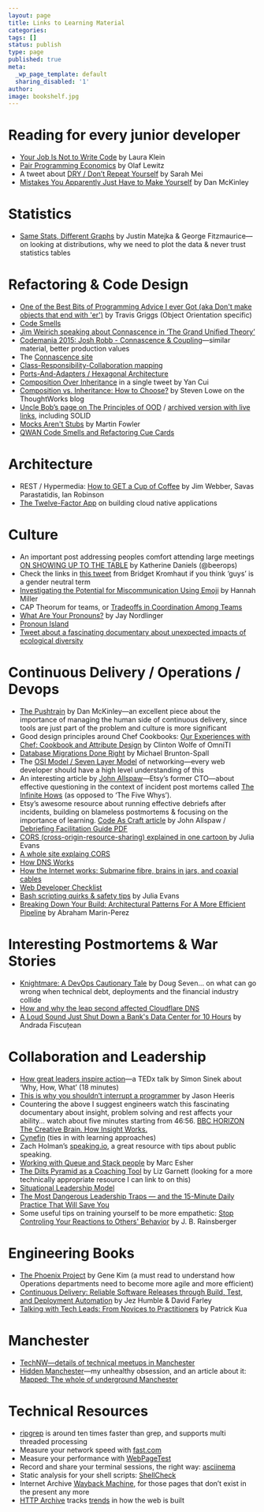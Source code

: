 ```yaml
---
layout: page
title: Links to Learning Material
categories: 
tags: []
status: publish
type: page
published: true
meta:
  _wp_page_template: default
  sharing_disabled: '1'
author:
image: bookshelf.jpg
---
```


# Reading for every junior developer

* [Your Job Is Not to Write Code](https://medium.com/@lauraklein/your-job-is-not-to-write-code-d002609b117a#.s4sbuzlx1) by Laura Klein
* [Pair Programming Economics](http://www.trustartist.com/2015/01/27/pair-programming-economics/) by Olaf Lewitz
* A tweet about [DRY / Don’t Repeat Yourself](https://twitter.com/sarahmei/status/702281663896653824) by Sarah Mei
* [Mistakes You Apparently Just Have to Make Yourself](https://medium.com/@mcfunley/mistakes-you-apparently-just-have-to-make-yourself-cc2dd2bfc25c#.mt4wj2c95) by Dan McKinley

# Statistics

* [Same Stats, Different Graphs](https://www.autodeskresearch.com/publications/samestats) by Justin Matejka & George Fitzmaurice—on looking at distributions, why we need to plot the data & never trust statistics tables

# Refactoring & Code Design

* [One of the Best Bits of Programming Advice I ever Got (aka Don't make objects that end with 'er')](http://objology.blogspot.co.uk/2011/09/one-of-best-bits-of-programming-advice.html) by Travis Griggs (Object Orientation specific)
* [Code Smells](https://sourcemaking.com/refactoring/smells)
* [Jim Weirich speaking about Connascence in ‘The Grand Unified Theory’](http://confreaks.tv/videos/aac2009-the-grand-unified-theory)
* [Codemania 2015: Josh Robb - Connascence & Coupling](https://www.youtube.com/watch?v=Ip2o4vbAK3s)—similar material, better production values
* The [Connascence site](http://connascence.io/)
* [Class-Responsibility-Collaboration mapping](http://wiki.c2.com/?CrcCard)
* [Ports-And-Adapters / Hexagonal Architecture](http://www.dossier-andreas.net/software_architecture/ports_and_adapters.html)
* [Composition Over Inheritance](https://twitter.com/theburningmonk/status/575306966551126017) in a single tweet by Yan Cui
* [Composition vs. Inheritance: How to Choose?](https://www.thoughtworks.com/insights/blog/composition-vs-inheritance-how-choose) by Steven Lowe on the ThoughtWorks blog
* [Uncle Bob’s page on The Principles of OOD](https://web.archive.org/web/20160625144517/http://butunclebob.com/ArticleS.UncleBob.PrinciplesOfOod) / [archived version with live links](https://patrickgoudjoako.com/2014/07/18/principles-of-object-oriented-design-by-uncle-bob/), including SOLID
* [Mocks Aren't Stubs](https://martinfowler.com/articles/mocksArentStubs.html) by Martin Fowler
* [QWAN Code Smells and Refactoring Cue Cards](http://www.qwan.eu/shop)

# Architecture

* REST / Hypermedia: [How to GET a Cup of Coffee](https://www.infoq.com/articles/webber-rest-workflow) by Jim Webber, Savas Parastatidis, Ian Robinson
* [The Twelve-Factor App](https://12factor.net/) on building cloud native applications

# Culture

* An important post addressing peoples comfort attending large meetings [ON SHOWING UP TO THE TABLE](https://beero.ps/2016/02/01/on-showing-up-to-the-table/) by Katherine Daniels (@beerops)
* Check the links in [this tweet](https://twitter.com/bridgetkromhout/status/859010763704287232) from Bridget Kromhaut if you think ‘guys’ is a gender neutral term
* [Investigating the Potential for Miscommunication Using Emoji](https://grouplens.org/blog/investigating-the-potential-for-miscommunication-using-emoji/) by Hannah Miller
* CAP Theorum for teams, or [Tradeoffs in Coordination Among Teams](http://blog.jessitron.com/2016/05/tradeoffs-in-coordination-among-teams.html)
* [What Are Your Pronouns?](http://www.nationalreview.com/article/426040/what-are-your-pronouns-jay-nordlinger) by Jay Nordlinger
* [Pronoun Island](http://pronoun.is/)
* [Tweet about a fascinating documentary about unexpected impacts of ecological diversity](https://twitter.com/allspaw/status/813179702261256192)


# Continuous Delivery / Operations / Devops

* [The Pushtrain](http://pushtrain.club/) by Dan McKinley—an excellent piece about the importance of managing the human side of continuous delivery, since tools are just part of the problem and culture is more significant
* Good design principles around Chef Cookbooks: [Our Experiences with Chef: Cookbook and Attribute Design](https://omniti.com/seeds/seeds-our-experiences-with-chef-cookbook-and-attribute-design) by Clinton Wolfe  of OmniTI
* [Database Migrations Done Right](http://www.brunton-spall.co.uk/post/2014/05/06/database-migrations-done-right/) by Michael Brunton-Spall
* The [OSI Model / Seven Layer Model](https://en.wikipedia.org/wiki/OSI_model) of networking—every web developer should have a high level understanding of this
* An interesting article by [John Allspaw](https://twitter.com/allspaw)—Etsy’s former CTO—about effective questioning in the context of incident post mortems called [The Infinite Hows](https://www.oreilly.com/ideas/the-infinite-hows) (as opposed to ‘The Five Whys’).
* Etsy’s awesome resource about running effective debriefs after incidents, building on blameless postmortems & focusing on the importance of learning. [Code As Craft article](https://codeascraft.com/2016/11/17/debriefing-facilitation-guide/) by John Allspaw / [Debriefing Facilitation Guide PDF](http://extfiles.etsy.com/DebriefingFacilitationGuide.pdf)
* [CORS (cross-origin-resource-sharing) explained in one cartoon ](https://twitter.com/b0rk/status/822658191733510144) by Julia Evans
* [A whole site explaing CORS](https://enable-cors.org/)
* [How DNS Works](https://howdns.works/)
* [How the Internet works: Submarine fibre, brains in jars, and coaxial cables](https://arstechnica.co.uk/information-technology/2016/05/how-the-internet-works-submarine-cables-data-centres-last-mile/)
* [Web Developer Checklist](http://webdevchecklist.com/)
* [Bash scripting quirks & safety tips](https://jvns.ca/blog/2017/03/26/bash-quirks/) by Julia Evans
* [Breaking Down Your Build: Architectural Patterns For A More Efficient Pipeline](https://skillsmatter.com/skillscasts/9930-breaking-down-your-build-architectural-patterns-for-a-more-efficient-pipeline) by Abraham Marin-Perez

# Interesting Postmortems & War Stories

* [Knightmare: A DevOps Cautionary Tale](https://dougseven.com/2014/04/17/knightmare-a-devops-cautionary-tale/) by Doug Seven… on what can go wrong when technical debt, deployments and the financial industry collide
* [How and why the leap second affected Cloudflare DNS](https://blog.cloudflare.com/how-and-why-the-leap-second-affected-cloudflare-dns/)
* [A Loud Sound Just Shut Down a Bank's Data Center for 10 Hours](https://motherboard.vice.com/en_us/article/a-loud-sound-just-shut-down-a-banks-data-center-for-10-hours) by Andrada Fiscuțean

# Collaboration and Leadership

* [How great leaders inspire action](https://www.ted.com/talks/simon_sinek_how_great_leaders_inspire_action#t-1065587)—a TEDx talk by Simon Sinek about ‘Why, How, What’ (18 minutes)
* [This is why you shouldn’t interrupt a programmer](http://heeris.id.au/2013/this-is-why-you-shouldnt-interrupt-a-programmer/) by Jason Heeris
* Countering the above I suggest engineers watch this fascinating documentary about insight, problem solving and rest affects your ability… watch about five minutes starting from 46:56. [BBC HORIZON The Creative Brain. How Insight Works.](http://www.dailymotion.com/video/xy9ag1_bbc-horizon-the-creative-brain-how-insight-works_tech)
* [Cynefin](https://en.wikipedia.org/wiki/Cynefin_framework) (ties in with learning approaches)
* Zach Holman’s [speaking.io](http://speaking.io/), a great resource with tips about public speaking.
* [Working with Queue and Stack people](https://marcesher.com/2014/08/18/working-with-queue-and-stack-people/) by Marc Esher
* [The Dilts Pyramid as a Coaching Tool](http://www.helpingyouharmonise.com/dilts) by Liz Garnett (looking for a more technically appropriate resource I can link to on this)
* [Situational Leadership Model](http://www.project-management-skills.com/situational-leadership-model.html)
* [The Most Dangerous Leadership Traps — and the 15-Minute Daily Practice That Will Save You](http://firstround.com/review/the-most-dangerous-leadership-traps-and-the-15-minute-daily-practice-that-will-save-you/)
* Some useful tips on training yourself to be more empathetic: [Stop Controling Your Reactions to Others' Behavior](http://blog.jbrains.ca/permalink/stop-controling-your-reactions-to-others-behavior) by J. B. Rainsberger

# Engineering Books

* [The Phoenix Project](http://amzn.to/2l4uW51) by Gene Kim (a must read to understand how Operations departments need to become more agile and more efficient)
* [Continuous Delivery: Reliable Software Releases through Build, Test, and Deployment Automation](http://amzn.to/2l4D0Da) by Jez Humble & David Farley
* [Talking with Tech Leads: From Novices to Practitioners](http://amzn.to/2kzVPgS) by Patrick Kua

# Manchester

* [TechNW—details of technical meetups in Manchester](http://technw.uk/)
* [Hidden Manchester](http://hidden-manchester.org.uk/)—my unhealthy obsession, and an article about it: [Mapped: The whole of underground Manchester](http://www.manchestereveningnews.co.uk/news/greater-manchester-news/mapped-whole-underground-manchester-11028890)

# Technical Resources

* [ripgrep](https://github.com/BurntSushi/ripgrep) is around ten times faster than grep, and supports multi threaded processing
* Measure your network speed with [fast.com](https://fast.com/)
* Measure your performance with [WebPageTest](http://www.webpagetest.org/)
* Record and share your terminal sessions, the right way: [asciinema](https://asciinema.org/)
* Static analysis for your shell scripts: [ShellCheck](https://github.com/koalaman/shellcheck)
* Internet Archive [Wayback Machine](https://archive.org/web/), for those pages that don’t exist in the present any more
* [HTTP Archive](http://httparchive.org/) tracks [trends](http://httparchive.org/trends.php?s=All&minlabel=Dec+1+2011&maxlabel=Jan+15+2017) in how the web is built
